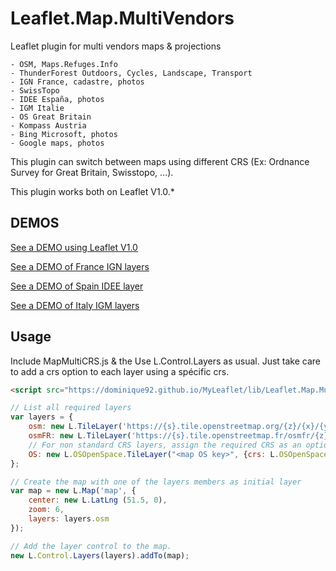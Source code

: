 # Leaflet.Map.MultiVendors
Leaflet plugin for multi vendors maps & projections
```
- OSM, Maps.Refuges.Info
- ThunderForest Outdoors, Cycles, Landscape, Transport
- IGN France, cadastre, photos
- SwissTopo
- IDEE España, photos
- IGM Italie
- OS Great Britain
- Kompass Austria
- Bing Microsoft, photos
- Google maps, photos
```

This plugin can switch between maps using different CRS (Ex: Ordnance Survey for Great Britain, Swisstopo, ...).

This plugin works both on Leaflet V1.0.*

DEMOS
-----
[See a DEMO using Leaflet V1.0](https://dominique92.github.io/MyLeaflet/src/Leaflet.Map.MultiVendors/)

[See a DEMO of France IGN layers](https://dominique92.github.io/MyLeaflet/src/Leaflet.Map.MultiVendors/examples/France-IGN.html)

[See a DEMO of Spain IDEE layer](https://dominique92.github.io/MyLeaflet/src/Leaflet.Map.MultiVendors/examples/Spain-IDEE.html)

[See a DEMO of Italy IGM layers](https://dominique92.github.io/MyLeaflet/src/Leaflet.Map.MultiVendors/examples/Italy-IGM.html)

Usage
-----
Include MapMultiCRS.js & the Use L.Control.Layers as usual.
Just take care to add a crs option to each layer using a spécific crs.

```html
<script src="https://dominique92.github.io/MyLeaflet/lib/Leaflet.Map.MultiVendors-master/src/MapMultiCRS.js"></script>
```

```javascript
// List all required layers
var layers = {
    osm: new L.TileLayer('https://{s}.tile.openstreetmap.org/{z}/{x}/{y}.png'),
    osmFR: new L.TileLayer('https://{s}.tile.openstreetmap.fr/osmfr/{z}/{x}/{y}.png'),
	// For non standard CRS layers, assign the required CRS as an option to the layer
	OS: new L.OSOpenSpace.TileLayer("<map OS key>", {crs: L.OSOpenSpace.CRS})
};

// Create the map with one of the layers members as initial layer
var map = new L.Map('map', {
	center: new L.LatLng (51.5, 0),
	zoom: 6,
	layers: layers.osm
});

// Add the layer control to the map.
new L.Control.Layers(layers).addTo(map);
```
